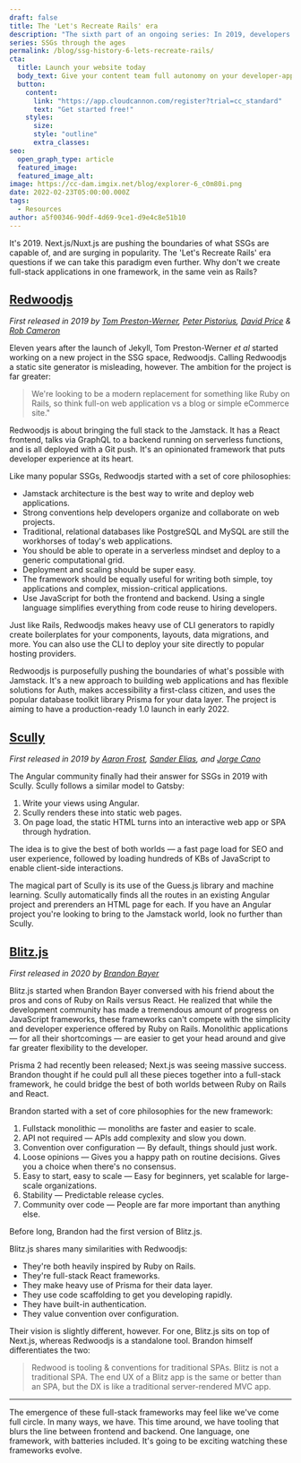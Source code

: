 ```yaml
---
draft: false
title: The 'Let's Recreate Rails' era
description: "The sixth part of an ongoing series: In 2019, developers of static site generators ask the inevitable question —\_why don't we create full-stack applications in one framework?"
series: SSGs through the ages
permalink: /blog/ssg-history-6-lets-recreate-rails/
cta:
  title: Launch your website today
  body_text: Give your content team full autonomy on your developer-approved tech stack with CloudCannon.
  button:
    content: 
      link: "https://app.cloudcannon.com/register?trial=cc_standard"
      text: "Get started free!"
    styles:
      size:
      style: "outline"
      extra_classes:
seo:
  open_graph_type: article
  featured_image:
  featured_image_alt:
image: https://cc-dam.imgix.net/blog/explorer-6_c0m80i.png
date: 2022-02-23T05:00:00.000Z
tags:
  - Resources
author: a5f00346-90df-4d69-9ce1-d9e4c8e51b10
---
```

It's 2019. Next.js/Nuxt.js are pushing the boundaries of what SSGs are capable of, and are surging in popularity. The 'Let's Recreate Rails' era questions if we can take this paradigm even further. Why don't we create full-stack applications in one framework, in the same vein as Rails?

## [Redwoodjs](https://redwoodjs.com/)

*First released in 2019 by [Tom Preston-Werner](https://github.com/mojombo), [Peter Pistorius](https://github.com/peterp), [David Price](https://github.com/thedavidprice) & [Rob Cameron](https://github.com/cannikin)*

Eleven years after the launch of Jekyll, Tom Preston-Werner *et al* started working on a new project in the SSG space, Redwoodjs. Calling Redwoodjs a static site generator is misleading, however. The ambition for the project is far greater:

> We're looking to be a modern replacement for something like Ruby on Rails, so think full-on web application vs a blog or simple eCommerce site."

Redwoodjs is about bringing the full stack to the Jamstack. It has a React frontend, talks via GraphQL to a backend running on serverless functions, and is all deployed with a Git push. It's an opinionated framework that puts developer experience at its heart.

Like many popular SSGs, Redwoodjs started with a set of core philosophies:

* Jamstack architecture is the best way to write and deploy web applications.
* Strong conventions help developers organize and collaborate on web projects.
* Traditional, relational databases like PostgreSQL and MySQL are still the workhorses of today's web applications.
* You should be able to operate in a serverless mindset and deploy to a generic computational grid.
* Deployment and scaling should be super easy.
* The framework should be equally useful for writing both simple, toy applications and complex, mission-critical applications.
* Use JavaScript for both the frontend and backend. Using a single language simplifies everything from code reuse to hiring developers.

Just like Rails, Redwoodjs makes heavy use of CLI generators to rapidly create boilerplates for your components, layouts, data migrations, and more. You can also use the CLI to deploy your site directly to popular hosting providers.

Redwoodjs is purposefully pushing the boundaries of what's possible with Jamstack. It's a new approach to building web applications and has flexible solutions for Auth, makes accessibility a first-class citizen, and uses the popular database toolkit library Prisma for your data layer. The project is aiming to have a production-ready 1.0 launch in early 2022.

## [Scully](https://scully.io/)

*First released in 2019 by [Aaron Frost](https://github.com/aaronfrost), [Sander Elias](https://github.com/SanderElias), and [Jorge Cano](https://github.com/jorgeucano)*

The Angular community finally had their answer for SSGs in 2019 with Scully. Scully follows a similar model to Gatsby:

1. Write your views using Angular.
2. Scully renders these into static web pages.
3. On page load, the static HTML turns into an interactive web app or SPA through hydration.

The idea is to give the best of both worlds — a fast page load for SEO and user experience, followed by loading hundreds of KBs of JavaScript to enable client-side interactions.

The magical part of Scully is its use of the Guess.js library and machine learning. Scully automatically finds all the routes in an existing Angular project and prerenders an HTML page for each. If you have an Angular project you're looking to bring to the Jamstack world, look no further than Scully.

## [Blitz.js](https://blitzjs.com/)

*First released in 2020 by [Brandon Bayer](https://github.com/flybayer)*

Blitz.js started when Brandon Bayer conversed with his friend about the pros and cons of Ruby on Rails versus React. He realized that while the development community has made a tremendous amount of progress on JavaScript frameworks, these frameworks can't compete with the simplicity and developer experience offered by Ruby on Rails. Monolithic applications — for all their shortcomings — are easier to get your head around and give far greater flexibility to the developer.

Prisma 2 had recently been released; Next.js was seeing massive success. Brandon thought if he could pull all these pieces together into a full-stack framework, he could bridge the best of both worlds between Ruby on Rails and React.

Brandon started with a set of core philosophies for the new framework:

1. Fullstack monolithic — monoliths are faster and easier to scale.
2. API not required — APIs add complexity and slow you down.
3. Convention over configuration — By default, things should just work.
4. Loose opinions — Gives you a happy path on routine decisions. Gives you a choice when there's no consensus.
5. Easy to start, easy to scale — Easy for beginners, yet scalable for large-scale organizations.
6. Stability — Predictable release cycles.
7. Community over code — People are far more important than anything else.

Before long, Brandon had the first version of Blitz.js.

Blitz.js shares many similarities with Redwoodjs:

* They're both heavily inspired by Ruby on Rails.
* They're full-stack React frameworks.
* They make heavy use of Prisma for their data layer.
* They use code scaffolding to get you developing rapidly.
* They have built-in authentication.
* They value convention over configuration.

Their vision is slightly different, however. For one, Blitz.js sits on top of Next.js, whereas Redwoodjs is a standalone tool. Brandon himself differentiates the two:

> Redwood is tooling & conventions for traditional SPAs. Blitz is not a traditional SPA. The end UX of a Blitz app is the same or better than an SPA, but the DX is like a traditional server-rendered MVC app.

---

The emergence of these full-stack frameworks may feel like we've come full circle. In many ways, we have. This time around, we have tooling that blurs the line between frontend and backend. One language, one framework, with batteries included. It's going to be exciting watching these frameworks evolve.